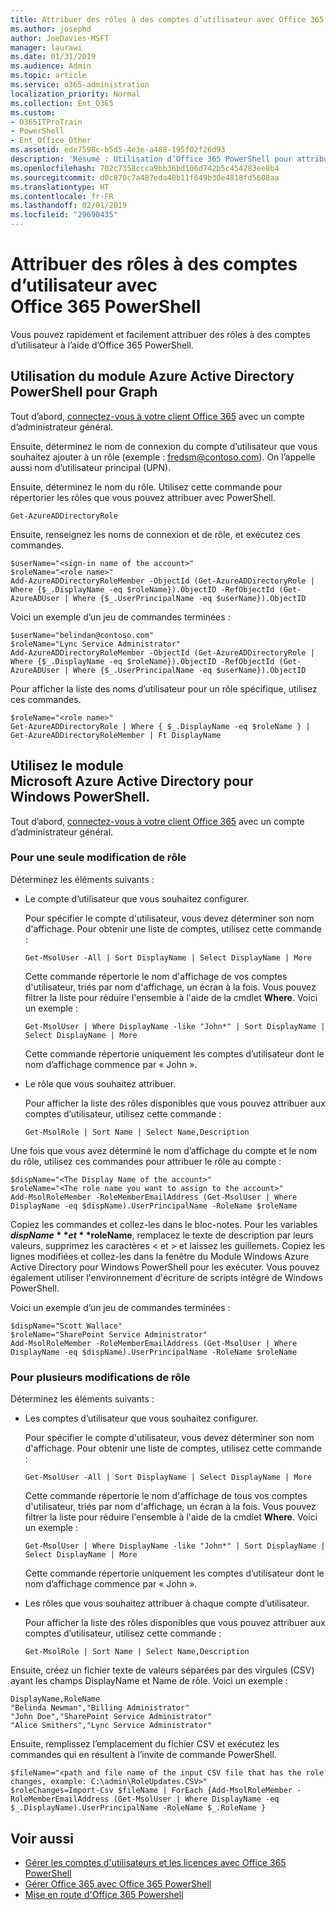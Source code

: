 ```yaml
---
title: Attribuer des rôles à des comptes d’utilisateur avec Office 365 PowerShell
ms.author: josephd
author: JoeDavies-MSFT
manager: laurawi
ms.date: 01/31/2019
ms.audience: Admin
ms.topic: article
ms.service: o365-administration
localization_priority: Normal
ms.collection: Ent_O365
ms.custom:
- O365ITProTrain
- PowerShell
- Ent_Office_Other
ms.assetid: ede7598c-b5d5-4e3e-a488-195f02f26d93
description: 'Résumé : Utilisation d’Office 365 PowerShell pour attribuer des rôles à des comptes d’utilisateur.'
ms.openlocfilehash: 702c7358ccca9bb36bd106d742b5c454283ee8b4
ms.sourcegitcommit: d0c870c7a487eda48b11f649b30e4818fd5608aa
ms.translationtype: HT
ms.contentlocale: fr-FR
ms.lasthandoff: 02/01/2019
ms.locfileid: "29690435"
---
```

# <a name="assign-roles-to-user-accounts-with-office-365-powershell"></a>Attribuer des rôles à des comptes d’utilisateur avec Office 365 PowerShell

Vous pouvez rapidement et facilement attribuer des rôles à des comptes d’utilisateur à l’aide d’Office 365 PowerShell.

## <a name="use-the-azure-active-directory-powershell-for-graph-module"></a>Utilisation du module Azure Active Directory PowerShell pour Graph

Tout d’abord, [connectez-vous à votre client Office 365](connect-to-office-365-powershell.md#connect-with-the-azure-active-directory-powershell-for-graph-module) avec un compte d’administrateur général.
  
Ensuite, déterminez le nom de connexion du compte d’utilisateur que vous souhaitez ajouter à un rôle (exemple : fredsm@contoso.com). On l’appelle aussi nom d’utilisateur principal (UPN).

Ensuite, déterminez le nom du rôle. Utilisez cette commande pour répertorier les rôles que vous pouvez attribuer avec PowerShell.

````
Get-AzureADDirectoryRole
````

Ensuite, renseignez les noms de connexion et de rôle, et exécutez ces commandes.
  
```
$userName="<sign-in name of the account>"
$roleName="<role name>"
Add-AzureADDirectoryRoleMember -ObjectId (Get-AzureADDirectoryRole | Where {$_.DisplayName -eq $roleName}).ObjectID -RefObjectId (Get-AzureADUser | Where {$_.UserPrincipalName -eq $userName}).ObjectID
```

Voici un exemple d’un jeu de commandes terminées :
  
```
$userName="belindan@contoso.com"
$roleName="Lync Service Administrator"
Add-AzureADDirectoryRoleMember -ObjectId (Get-AzureADDirectoryRole | Where {$_.DisplayName -eq $roleName}).ObjectID -RefObjectId (Get-AzureADUser | Where {$_.UserPrincipalName -eq $userName}).ObjectID
```

Pour afficher la liste des noms d’utilisateur pour un rôle spécifique, utilisez ces commandes.

```
$roleName="<role name>"
Get-AzureADDirectoryRole | Where { $_.DisplayName -eq $roleName } | Get-AzureADDirectoryRoleMember | Ft DisplayName
```

## <a name="use-the-microsoft-azure-active-directory-module-for-windows-powershell"></a>Utilisez le module Microsoft Azure Active Directory pour Windows PowerShell.

Tout d’abord, [connectez-vous à votre client Office 365](connect-to-office-365-powershell.md#connect-with-the-microsoft-azure-active-directory-module-for-windows-powershell) avec un compte d’administrateur général.
  
### <a name="for-a-single-role-change"></a>Pour une seule modification de rôle

Déterminez les éléments suivants :
  
- Le compte d’utilisateur que vous souhaitez configurer.
    
    Pour spécifier le compte d'utilisateur, vous devez déterminer son nom d'affichage. Pour obtenir une liste de comptes, utilisez cette commande :
    
  ```
  Get-MsolUser -All | Sort DisplayName | Select DisplayName | More
  ```

    Cette commande répertorie le nom d'affichage de vos comptes d'utilisateur, triés par nom d'affichage, un écran à la fois. Vous pouvez filtrer la liste pour réduire l'ensemble à l'aide de la cmdlet **Where**. Voici un exemple :
    
  ```
  Get-MsolUser | Where DisplayName -like "John*" | Sort DisplayName | Select DisplayName | More
  ```

    Cette commande répertorie uniquement les comptes d’utilisateur dont le nom d’affichage commence par « John ».
    
- Le rôle que vous souhaitez attribuer.
    
    Pour afficher la liste des rôles disponibles que vous pouvez attribuer aux comptes d’utilisateur, utilisez cette commande :
    
  ```
  Get-MsolRole | Sort Name | Select Name,Description
  ```

Une fois que vous avez déterminé le nom d’affichage du compte et le nom du rôle, utilisez ces commandes pour attribuer le rôle au compte :
  
```
$dispName="<The Display Name of the account>"
$roleName="<The role name you want to assign to the account>"
Add-MsolRoleMember -RoleMemberEmailAddress (Get-MsolUser | Where DisplayName -eq $dispName).UserPrincipalName -RoleName $roleName
```

Copiez les commandes et collez-les dans le bloc-notes. Pour les variables **$dispName** et **$roleName**, remplacez le texte de description par leurs valeurs, supprimez les caractères \< et > et laissez les guillemets. Copiez les lignes modifiées et collez-les dans la fenêtre du Module Windows Azure Active Directory pour Windows PowerShell pour les exécuter. Vous pouvez également utiliser l'environnement d'écriture de scripts intégré de Windows PowerShell.
  
Voici un exemple d’un jeu de commandes terminées :
  
```
$dispName="Scott Wallace"
$roleName="SharePoint Service Administrator"
Add-MsolRoleMember -RoleMemberEmailAddress (Get-MsolUser | Where DisplayName -eq $dispName).UserPrincipalName -RoleName $roleName
```

### <a name="for-multiple-role-changes"></a>Pour plusieurs modifications de rôle

Déterminez les éléments suivants :
  
- Les comptes d’utilisateur que vous souhaitez configurer.
    
    Pour spécifier le compte d'utilisateur, vous devez déterminer son nom d'affichage. Pour obtenir une liste de comptes, utilisez cette commande :
    
  ```
  Get-MsolUser -All | Sort DisplayName | Select DisplayName | More
  ```

    Cette commande répertorie le nom d'affichage de tous vos comptes d'utilisateur, triés par nom d'affichage, un écran à la fois. Vous pouvez filtrer la liste pour réduire l'ensemble à l'aide de la cmdlet **Where**. Voici un exemple :
    
  ```
  Get-MsolUser | Where DisplayName -like "John*" | Sort DisplayName | Select DisplayName | More
  ```

    Cette commande répertorie uniquement les comptes d’utilisateur dont le nom d’affichage commence par « John ».
    
- Les rôles que vous souhaitez attribuer à chaque compte d’utilisateur.
    
    Pour afficher la liste des rôles disponibles que vous pouvez attribuer aux comptes d’utilisateur, utilisez cette commande :
    
  ```
  Get-MsolRole | Sort Name | Select Name,Description
  ```

Ensuite, créez un fichier texte de valeurs séparées par des virgules (CSV) ayant les champs DisplayName et Name de rôle. Voici un exemple :
  
```
DisplayName,RoleName
"Belinda Newman","Billing Administrator"
"John Doe","SharePoint Service Administrator"
"Alice Smithers","Lync Service Administrator"
```

Ensuite, remplissez l’emplacement du fichier CSV et exécutez les commandes qui en résultent à l’invite de commande PowerShell.
  
```
$fileName="<path and file name of the input CSV file that has the role changes, example: C:\admin\RoleUpdates.CSV>"
$roleChanges=Import-Csv $fileName | ForEach {Add-MsolRoleMember -RoleMemberEmailAddress (Get-MsolUser | Where DisplayName -eq $_.DisplayName).UserPrincipalName -RoleName $_.RoleName }

```

## <a name="see-also"></a>Voir aussi

- [Gérer les comptes d'utilisateurs et les licences avec Office 365 PowerShell](manage-user-accounts-and-licenses-with-office-365-powershell.md)
- [Gérer Office 365 avec Office 365 PowerShell](manage-office-365-with-office-365-powershell.md)
- [Mise en route d'Office 365 Powershell](getting-started-with-office-365-powershell.md)
